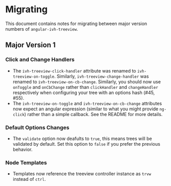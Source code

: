 
# Migrating

This document contains notes for migrating between major version numbers of
`angular-ivh-treeview`.


## Major Version 1

### Click and Change Handlers

- The `ivh-treeview-click-handler` attribute was renamed to
  `ivh-treeview-on-toggle`. Similarly, `ivh-treeview-change-handler` was renamed
  to `ivh-treeview-on-cb-change`. Similarly, you should now use `onToggle` and
  `onCbChange` rather than `clickHandler` and `changeHandler` respectively when
  configuring your tree with an options hash (#45, #55).
- The `ivh-treeview-on-toggle` and `ivh-treeview-on-cb-change` attributes now
  expect an angular expression (similar to what you might provide `ng-click`)
  rather than a simple callback. See the README for more details.

### Default Options Changes

- The `validate` option now deafults to `true`, this means trees will be
  validated by default. Set this option to `false` if you prefer the previous
  behavior.

### Node Templates

- Templates now reference the treeview controller instance as `trvw` instead of `ctrl`.
